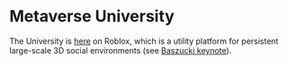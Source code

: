 # Metaverse University

The University is [here](https://www.roblox.com/games/6233302798/Metauni) on Roblox, which is a utility platform for persistent large-scale 3D social environments (see [Baszucki keynote](https://www.youtube.com/watch?v=G00GlCJc0mU)).
